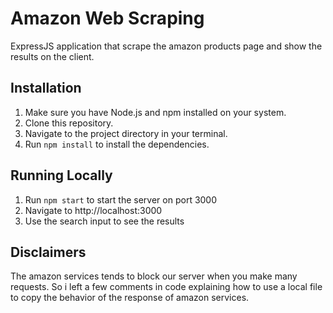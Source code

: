 # Amazon Web Scraping

ExpressJS application that scrape the amazon products page and show the results on the client.

## Installation

1. Make sure you have Node.js and npm installed on your system.
2. Clone this repository.
3. Navigate to the project directory in your terminal.
4. Run `npm install` to install the dependencies.

## Running Locally

1. Run `npm start` to start the server on port 3000
2. Navigate to http://localhost:3000
3. Use the search input to see the results

## Disclaimers

The amazon services tends to block our server when you make many requests. So i left a few comments in code explaining how to use a local file to copy the behavior of the response of amazon services.
